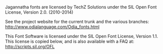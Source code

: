 Jagannatha fonts are licensed by TechZ Solutions under the SIL Open Font License, Version 2.0. (2010-2014)

See the project website for the current trunk and the various branches: http://www.odialanguage.com/Odia_fonts.html

This Font Software is licensed under the SIL Open Font License, Version 1.1.
This license is copied below, and is also available with a FAQ at:
http://scripts.sil.org/OFL
